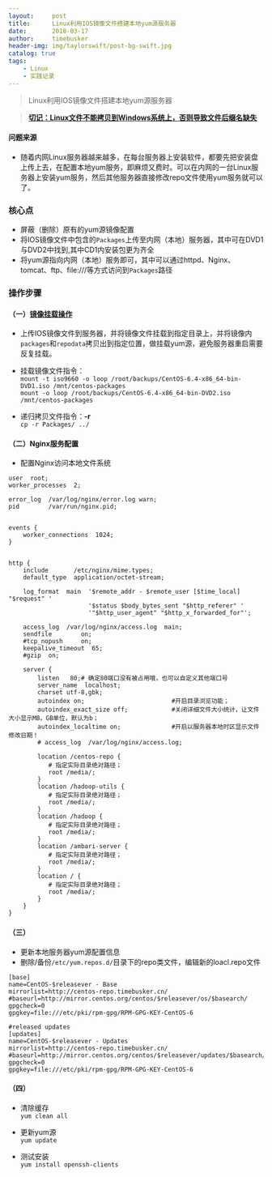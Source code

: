 ```yaml
---
layout:     post
title:      Linux利用IOS镜像文件搭建本地yum源服务器
date:       2018-03-17
author:     timebusker
header-img: img/taylorswift/post-bg-swift.jpg
catalog: true
tags:
    - Linux
    - 实践记录
---
```


> Linux利用IOS镜像文件搭建本地yum源服务器  

> [**切记：Linux文件不能拷贝到Windows系统上，否则导致文件后缀名缺失**](#)  

#### 问题来源
  - 随着内网Linux服务器越来越多，在每台服务器上安装软件，都要先把安装盘上传上去，在配置本地yum服务，即麻烦又费时。可以在内网的一台Linux服务器上安装yum服务，然后其他服务器直接修改repo文件使用yum服务就可以了。
   
### 核心点
  - 屏蔽（删除）原有的yum源镜像配置
  - 将IOS镜像文件中包含的`Packages`上传至内网（本地）服务器，其中可在DVD1与DVD2中找到,其中CD1内安装包更为齐全
  - 将yum源指向内网（本地）服务即可，其中可以通过httpd、Nginx、tomcat、ftp、file:///等方式访问到`Packages`路径

### 操作步骤
#### （一）[镜像挂载操作](https://blog.csdn.net/buxiaoxindasuile/article/details/49612867)  
   - 上传IOS镜像文件到服务器，并将镜像文件挂载到指定目录上，并将镜像内`packages`和`repodata`拷贝出到指定位置，做挂载yum源，避免服务器重启需要反复挂载。  
  
   - 挂载镜像文件指令：  
```mount -t iso9660 -o loop /root/backups/CentOS-6.4-x86_64-bin-DVD1.iso /mnt/centos-packages```         
```mount -o loop /root/backups/CentOS-6.4-x86_64-bin-DVD2.iso /mnt/centos-packages``` 
    
   - 递归拷贝文件指令：**-r**    
```cp -r Packages/ ../```  

#### （二）Nginx服务配置
  - 配置Nginx访问本地文件系统   
  
```
user  root;
worker_processes  2;

error_log  /var/log/nginx/error.log warn;
pid        /var/run/nginx.pid;


events {
    worker_connections  1024;
}


http {
    include       /etc/nginx/mime.types;
    default_type  application/octet-stream;

    log_format  main  '$remote_addr - $remote_user [$time_local] "$request" '
                      '$status $body_bytes_sent "$http_referer" '
                      '"$http_user_agent" "$http_x_forwarded_for"';

    access_log  /var/log/nginx/access.log  main;
    sendfile        on;
    #tcp_nopush     on;
    keepalive_timeout  65;
    #gzip  on;

    server {
        listen   80;# 确定80端口没有被占用哦，也可以自定义其他端口号
        server_name  localhost;
        charset utf-8,gbk;
        autoindex on;                        #开启目录浏览功能；
        autoindex_exact_size off;            #关闭详细文件大小统计，让文件大小显示MB，GB单位，默认为b；
        autoindex_localtime on;              #开启以服务器本地时区显示文件修改日期！
        # access_log  /var/log/nginx/access.log;
        
        location /centos-repo {
	       # 指定实际目录绝对路径；
           root /media/; 
        }
	    location /hadoop-utils {
	       # 指定实际目录绝对路径；
           root /media/; 
        }
	    location /hadoop {
	       # 指定实际目录绝对路径；
           root /media/; 
        }
	    location /ambari-server {
	       # 指定实际目录绝对路径；
           root /media/; 
        }
	    location / {
	       # 指定实际目录绝对路径；
           root /media/; 
        }
    }
}
```  
	
#### （三）
  - 更新本地服务器yum源配置信息  
  - 删除/备份`/etc/yum.repos.d/`目录下的repo类文件，编辑新的loacl.repo文件  
  
```
[base]
name=CentOS-$releasever - Base
mirrorlist=http://centos-repo.timebusker.cn/
#baseurl=http://mirror.centos.org/centos/$releasever/os/$basearch/
gpgcheck=0
gpgkey=file:///etc/pki/rpm-gpg/RPM-GPG-KEY-CentOS-6

#released updates 
[updates]
name=CentOS-$releasever - Updates
mirrorlist=http://centos-repo.timebusker.cn/
#baseurl=http://mirror.centos.org/centos/$releasever/updates/$basearch/
gpgcheck=0
gpgkey=file:///etc/pki/rpm-gpg/RPM-GPG-KEY-CentOS-6
```  
	
#### （四） 
   - 清除缓存  
     `yum clean all`

   - 更新yum源  
     `yum update`
             
   - 测试安装  
     `yum install openssh-clients`